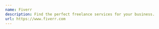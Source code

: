 ```yaml
---
name: Fiverr
description: Find the perfect freelance services for your business.
url: https://www.fiverr.com
---
```

